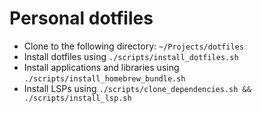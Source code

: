 # Personal dotfiles

- Clone to the following directory: `~/Projects/dotfiles`
- Install dotfiles using `./scripts/install_dotfiles.sh`
- Install applications and libraries using `./scripts/install_homebrew_bundle.sh`
- Install LSPs using `./scripts/clone_dependencies.sh && ./scripts/install_lsp.sh`
